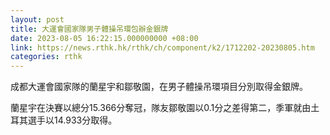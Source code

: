 ```yaml
---
layout: post
title: 大運會國家隊男子體操吊環包辦金銀牌
date: 2023-08-05 16:22:15.000000000 +08:00
link: https://news.rthk.hk/rthk/ch/component/k2/1712202-20230805.htm
categories: rthk
---
```


成都大運會國家隊的蘭星宇和鄒敬園，在男子體操吊環項目分別取得金銀牌。

蘭星宇在決賽以總分15.366分奪冠，隊友鄒敬園以0.1分之差得第二，季軍就由土耳其選手以14.933分取得。
